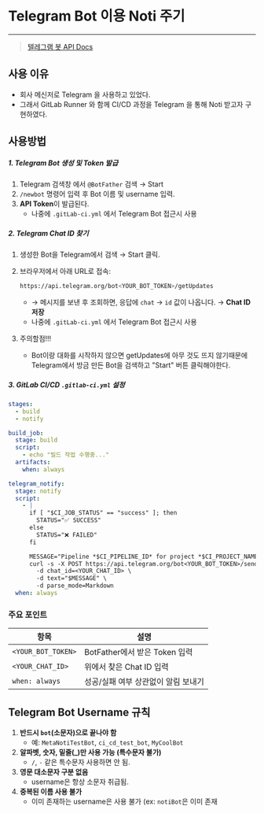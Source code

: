 

# Telegram Bot 이용 Noti 주기

---

>[텔레그램 봇 API Docs](https://core.telegram.org/bots/api)
>
>

## 사용 이유 

- 회사 메신저로 Telegram 을 사용하고 있었다. 
- 그래서 GitLab Runner 와 함께 CI/CD 과정을 Telegram 을 통해 Noti 받고자 구현하였다. 

## 사용방법

##### 1. **Telegram Bot 생성 및 Token 발급**

1. Telegram 검색창 에서 `@BotFather` 검색 → Start
2. `/newbot` 명령어 입력 후 Bot 이름 및 username 입력.
3. **API Token**이 발급된다. 
   - 나중에 `.gitLab-ci.yml` 에서 Telegram Bot 접근시 사용

##### 2. **Telegram Chat ID 찾기**

1. 생성한 Bot을 Telegram에서 검색 → Start 클릭.

2. 브라우저에서 아래 URL로 접속:

   ```bash
   https://api.telegram.org/bot<YOUR_BOT_TOKEN>/getUpdates
   ```

   - → 메시지를 보낸 후 조회하면, 응답에 `chat` → `id` 값이 나옵니다. → **Chat ID 저장**
   - 나중에 `.gitLab-ci.yml` 에서 Telegram Bot 접근시 사용

3. 주의할점!!!

   - Bot이랑 대화를 시작하지 않으면 getUpdates에 아무 것도 뜨지 않기때문에 Telegram에서 방금 만든 Bot을 검색하고 "Start" 버튼 클릭해야한다. 

##### 3. **GitLab CI/CD `.gitlab-ci.yml` 설정**

```yml
stages:
  - build
  - notify

build_job:
  stage: build
  script:
    - echo "빌드 작업 수행중..."
  artifacts:
    when: always

telegram_notify:
  stage: notify
  script:
    - |
      if [ "$CI_JOB_STATUS" == "success" ]; then
        STATUS="✅ SUCCESS"
      else
        STATUS="❌ FAILED"
      fi

      MESSAGE="Pipeline *$CI_PIPELINE_ID* for project *$CI_PROJECT_NAME* has *$STATUS*."
      curl -s -X POST https://api.telegram.org/bot<YOUR_BOT_TOKEN>/sendMessage \
        -d chat_id=<YOUR_CHAT_ID> \
        -d text="$MESSAGE" \
        -d parse_mode=Markdown
  when: always
```

### 주요 포인트

| 항목               | 설명                                |
| ------------------ | ----------------------------------- |
| `<YOUR_BOT_TOKEN>` | BotFather에서 받은 Token 입력       |
| `<YOUR_CHAT_ID>`   | 위에서 찾은 Chat ID 입력            |
| `when: always`     | 성공/실패 여부 상관없이 알림 보내기 |

## Telegram Bot Username 규칙

1. **반드시 `bot`(소문자)으로 끝나야 함**
   - 예: `MetaNotiTestBot`, `ci_cd_test_bot`, `MyCoolBot`
2. **알파벳, 숫자, 밑줄(_)만 사용 가능 (특수문자 불가)**
   - `/`, `-` 같은 특수문자 사용하면 안 됨.
3. **영문 대소문자 구분 없음**
   - username은 항상 소문자 취급됨.
4. **중복된 이름 사용 불가**
   - 이미 존재하는 username은 사용 불가 (ex: `notiBot`은 이미 존재